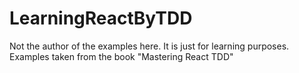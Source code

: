 # LearningReactByTDD
Not the author of the examples here. It is just for learning purposes. Examples taken from the book "Mastering React TDD"
